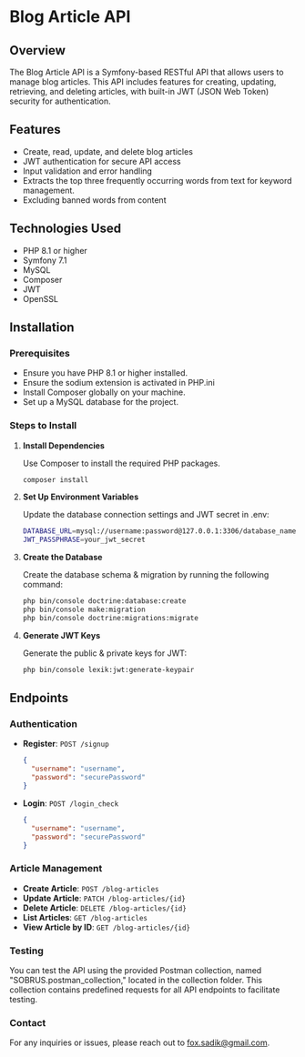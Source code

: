 # Blog Article API

## Overview

The Blog Article API is a Symfony-based RESTful API that allows users to manage blog articles. This API includes features for creating, updating, retrieving, and deleting articles, with built-in JWT (JSON Web Token) security for authentication.

## Features

- Create, read, update, and delete blog articles
- JWT authentication for secure API access
- Input validation and error handling
- Extracts the top three frequently occurring words from text for keyword management.
- Excluding banned words from content

## Technologies Used

- PHP 8.1 or higher
- Symfony 7.1
- MySQL
- Composer
- JWT
- OpenSSL

## Installation

### Prerequisites

- Ensure you have PHP 8.1 or higher installed.
- Ensure the sodium extension is activated in PHP.ini
- Install Composer globally on your machine.
- Set up a MySQL database for the project.

### Steps to Install

1. **Install Dependencies**

   Use Composer to install the required PHP packages.

   ```bash
   composer install
   ```

2. **Set Up Environment Variables**

   Update the database connection settings and JWT secret in .env:

   ```bash
   DATABASE_URL=mysql://username:password@127.0.0.1:3306/database_name
   JWT_PASSPHRASE=your_jwt_secret
   ```

3. **Create the Database**

   Create the database schema & migration by running the following command:

   ```bash
   php bin/console doctrine:database:create
   php bin/console make:migration
   php bin/console doctrine:migrations:migrate
   ```

4. **Generate JWT Keys**

   Generate the public & private keys for JWT:

   ```bash
   php bin/console lexik:jwt:generate-keypair
   ```

## Endpoints

### Authentication

- **Register**: `POST /signup`
  ```json
  {
    "username": "username",
    "password": "securePassword"
  }
  ```
- **Login**: `POST /login_check`
  ```json
  {
    "username": "username",
    "password": "securePassword"
  }
  ```

### Article Management

- **Create Article**: `POST /blog-articles`
- **Update Article**: `PATCH /blog-articles/{id}`
- **Delete Article**: `DELETE /blog-articles/{id}`
- **List Articles**: `GET /blog-articles`
- **View Article by ID**: `GET /blog-articles/{id}`

### Testing

You can test the API using the provided Postman collection, named "SOBRUS.postman_collection," located in the collection folder. This collection contains predefined requests for all API endpoints to facilitate testing.

### Contact

For any inquiries or issues, please reach out to fox.sadik@gmail.com.

